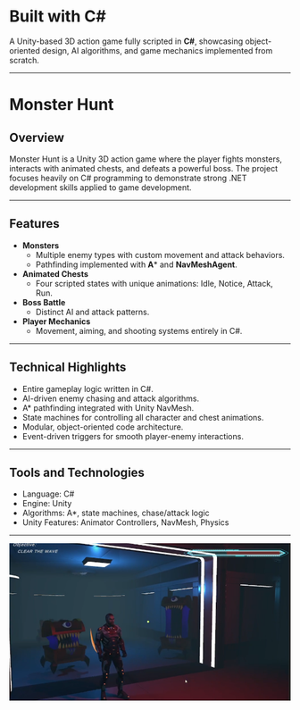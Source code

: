# Built with C#

A Unity-based 3D action game fully scripted in **C#**, showcasing object-oriented design, AI algorithms, and game mechanics implemented from scratch.

---

# Monster Hunt

## Overview

Monster Hunt is a Unity 3D action game where the player fights monsters, interacts with animated chests, and defeats a powerful boss. The project focuses heavily on C# programming to demonstrate strong .NET development skills applied to game development.

---

## Features

* **Monsters**
  * Multiple enemy types with custom movement and attack behaviors.
  * Pathfinding implemented with **A*** and **NavMeshAgent**.
* **Animated Chests**
  * Four scripted states with unique animations: Idle, Notice, Attack, Run.
* **Boss Battle**
  * Distinct AI and attack patterns.
* **Player Mechanics**
  * Movement, aiming, and shooting systems entirely in C#.

---

## Technical Highlights

* Entire gameplay logic written in C#.
* AI-driven enemy chasing and attack algorithms.
* A* pathfinding integrated with Unity NavMesh.
* State machines for controlling all character and chest animations.
* Modular, object-oriented code architecture.
* Event-driven triggers for smooth player-enemy interactions.

---

## Tools and Technologies

* Language: C#
* Engine: Unity
* Algorithms: A*, state machines, chase/attack logic
* Unity Features: Animator Controllers, NavMesh, Physics

---
![Gameplay](https://github.com/magedss/UnityGame-alien_war/blob/master/image.png)


